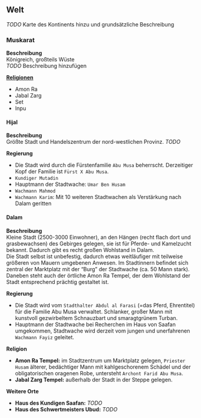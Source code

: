 ## Welt

*TODO* Karte des Kontinents hinzu und grundsätzliche Beschreibung

### Muskarat

**Beschreibung**  
Königreich, großteils Wüste  
*TODO* Beschreibung hinzufügen

**[Religionen](./religion.html)**  
* Amon Ra
* Jabal Zarg
* Set
* Inpu

#### Hijal

**Beschreibung**  
Größte Stadt und Handelszentrum der nord-westlichen Provinz. *TODO* 

**Regierung**
* Die Stadt wird durch die Fürstenfamilie `Abu Musa` beherrscht. Derzeitiger Kopf der Familie ist `Fürst X Abu Musa`.
* `Kundiger Mutadin`
* Hauptmann der Stadtwache: `Umar Ben Husam`
* `Wachmann Mahmod`
* `Wachmann Karim`: Mit 10 weiteren Stadtwachen als Verstärkung nach Dalam geritten

#### Dalam

**Beschreibung**  
Kleine Stadt (2500-3000 Einwohner), an den Hängen (recht flach dort und grasbewachsen) des Gebirges gelegen, sie ist für Pferde- und Kamelzucht bekannt. Dadurch gibt es recht großen Wohlstand in Dalam.  
Die Stadt selbst ist unbefestig, dadurch etwas weitläufiger mit teilweise größeren von Mauern umgebenen Anwesen. Im Stadtinnern befindet sich zentral der Marktplatz mit der “Burg” der Stadtwache (ca. 50 Mann stark). Daneben steht auch der örtliche Amon Ra Tempel, der dem Wohlstand der Stadt entsprechend prächtig gestaltet ist.

**Regierung**  
* Die Stadt wird vom `Stadthalter Abdul al Farasi` (=das Pferd, Ehrentitel) für die Familie Abu Musa verwaltet. Schlanker, großer Mann mit kunstvoll gezwirbeltem Schnauzbart und smaragtgrünem Turban.
* Hauptmann der Stadtwache bei Recherchen im Haus von Saafan umgekommen, Stadtwache wird derzeit vom jungen und unerfahrenen `Wachmann Fayiz` geleitet.

**Religion**  
* **Amon Ra Tempel:** im Stadtzentrum um Marktplatz gelegen, `Priester Husam` älterer, bedächtiger Mann mit kahlgeschorenem Schädel und der obligatorischen oragenen Robe, untersteht `Archont Farid Abu Musa`.
* **Jabal Zarg Tempel:** außerhalb der Stadt in der Steppe gelegen.

**Weitere Orte**  
* **Haus des Kundigen Saafan:** *TODO*
* **Haus des Schwertmeisters Ubud:** *TODO*